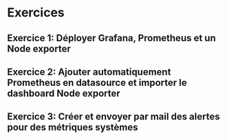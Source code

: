 # Exercices

## Exercice 1: Déployer Grafana, Prometheus et un Node exporter

## Exercice 2: Ajouter automatiquement Prometheus en datasource et importer le dashboard Node exporter

## Exercice 3: Créer et envoyer par mail des alertes pour des métriques systèmes